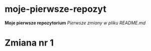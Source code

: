 # moje-pierwsze-repozyt
**Moje pierwsze repozytorium**
*Pierwsze zmiany w pliku README.md*

# Zmiana nr 1
